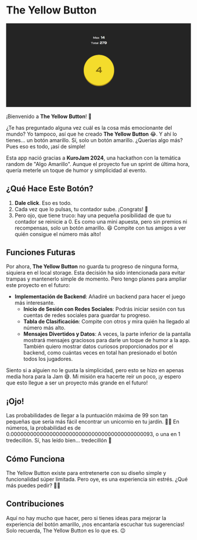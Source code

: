 # The Yellow Button

<p align="center">
<img src="./banner.png" alt="imagen del proyecto">
</p>

¡Bienvenido a **The Yellow Button**! 🎉

¿Te has preguntado alguna vez cuál es la cosa más emocionante del mundo? Yo tampoco, así que he creado **The Yellow Button** 😂. Y ahí lo tienes... un botón amarillo. Sí, solo un botón amarillo. ¿Querías algo más? Pues eso es todo, ¡así de simple!

Esta app nació gracias a **KuroJam 2024**, una hackathon con la temática random de "Algo Amarillo". Aunque el proyecto fue un sprint de última hora, quería meterle un toque de humor y simplicidad al evento.

## ¿Qué Hace Este Botón?

1. **Dale click**. Eso es todo.
2. Cada vez que lo pulsas, tu contador sube. ¡Congrats! 🎉
3. Pero ojo, que tiene truco: hay una pequeña posibilidad de que tu contador se reinicie a 0. Es como una mini apuesta, pero sin premios ni recompensas, solo un botón amarillo. 😆 Compite con tus amigos a ver quién consigue el número más alto!

## Funciones Futuras

Por ahora, **The Yellow Button** no guarda tu progreso de ninguna forma, siquiera en el local storage. Esta decisión ha sido intencionada para evitar trampas y mantenerlo simple de momento. Pero tengo planes para ampliar este proyecto en el futuro:

- **Implementación de Backend**: Añadiré un backend para hacer el juego más interesante.
    - **Inicio de Sesión con Redes Sociales**: Podrás iniciar sesión con tus cuentas de redes sociales para guardar tu progreso.
    - **Tabla de Clasificación**: Compite con otros y mira quién ha llegado al número más alto.
    - **Mensajes Divertidos y Datos**: A veces, la parte inferior de la pantalla mostrará mensajes graciosos para darle un toque de humor a la app. También quiero mostrar datos curiosos proporcionados por el backend, como cuántas veces en total han presionado el botón todos los jugadores.

Siento si a alguien no le gusta la simplicidad, pero esto se hizo en apenas media hora para la Jam 😅. Mi misión era hacerte reír un poco, ¡y espero que esto llegue a ser un proyecto más grande en el futuro!

## ¡Ojo!

Las probabilidades de llegar a la puntuación máxima de 99 son tan pequeñas que sería más fácil encontrar un unicornio en tu jardín. 🦄✨ En números, la probabilidad es de 0.00000000000000000000000000000000000000000093, o una en 1 tredecillón. Sí, has leído bien... tredecillón 🌌

## Cómo Funciona

The Yellow Button existe para entretenerte con su diseño simple y funcionalidad súper limitada. Pero oye, es una experiencia sin estrés. ¿Qué más puedes pedir? 🤷‍♂️

## Contribuciones

Aquí no hay mucho que hacer, pero si tienes ideas para mejorar la experiencia del botón amarillo, ¡nos encantaría escuchar tus sugerencias! Solo recuerda, The Yellow Button es lo que es. 😉
